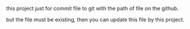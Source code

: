 this project just for commit file to git with the path of file on the github.

but the file must be existing, then you can update this file by this project.